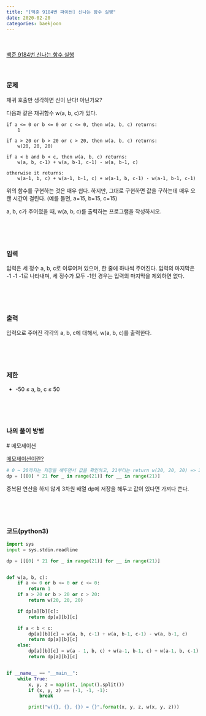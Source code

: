 ```yaml
---
title: "[백준 9184번 파이썬] 신나는 함수 실행"
date: 2020-02-20
categories: baekjoon
---
```


<br><br>
[백준 9184번 신나는 함수 실행](https://www.acmicpc.net/problem/9184)
<br><br><br>

### 문제<br>

재귀 호출만 생각하면 신이 난다! 아닌가요?

다음과 같은 재귀함수 w(a, b, c)가 있다.

```python3
if a <= 0 or b <= 0 or c <= 0, then w(a, b, c) returns:
    1

if a > 20 or b > 20 or c > 20, then w(a, b, c) returns:
    w(20, 20, 20)

if a < b and b < c, then w(a, b, c) returns:
    w(a, b, c-1) + w(a, b-1, c-1) - w(a, b-1, c)

otherwise it returns:
    w(a-1, b, c) + w(a-1, b-1, c) + w(a-1, b, c-1) - w(a-1, b-1, c-1)
```



위의 함수를 구현하는 것은 매우 쉽다. 하지만, 그대로 구현하면 값을 구하는데 매우 오랜 시간이 걸린다. (예를 들면, a=15, b=15, c=15)

a, b, c가 주어졌을 때, w(a, b, c)를 출력하는 프로그램을 작성하시오.

<br><br><br>

### 입력<br>

입력은 세 정수 a, b, c로 이루어져 있으며, 한 줄에 하나씩 주어진다. 입력의 마지막은 -1 -1 -1로 나타내며, 세 정수가 모두 -1인 경우는 입력의 마지막을 제외하면 없다.


<br><br><br>

### 출력<br>

입력으로 주어진 각각의 a, b, c에 대해서, w(a, b, c)를 출력한다.

<br><br><br>

### 제한<br>

- -50 ≤ a, b, c ≤ 50

<br><br><br>


### 나의 풀이 방법<br>

<p> # 메모제이션</p>

[메모제이션이란?](https://namu.wiki/w/%EB%A9%94%EB%AA%A8%EC%9D%B4%EC%A0%9C%EC%9D%B4%EC%85%98)

```python
# 0 ~ 20까지는 저장을 해두면서 값을 확인하고, 21부터는 return w(20, 20, 20) => 21개
dp = [[[0] * 21 for _ in range(21)] for __ in range(21)]
```



중복된 연산을 하지 않게 3차원 배열 dp에 저장을 해두고 값이 있다면 가져다 쓴다.

<br><br><br>


### 코드(python3)
```python
import sys
input = sys.stdin.readline

dp = [[[0] * 21 for _ in range(21)] for __ in range(21)]


def w(a, b, c):
    if a <= 0 or b <= 0 or c <= 0:
        return 1
    if a > 20 or b > 20 or c > 20:
        return w(20, 20, 20)

    if dp[a][b][c]:
        return dp[a][b][c]

    if a < b < c:
        dp[a][b][c] = w(a, b, c-1) + w(a, b-1, c-1) - w(a, b-1, c)
        return dp[a][b][c]
    else:
        dp[a][b][c] = w(a - 1, b, c) + w(a-1, b-1, c) + w(a-1, b, c-1) - w(a-1, b-1, c-1)
        return dp[a][b][c]


if __name__ == "__main__":
    while True:
        x, y, z = map(int, input().split())
        if (x, y, z) == (-1, -1, -1):
            break

        print("w({}, {}, {}) = {}".format(x, y, z, w(x, y, z)))
```
